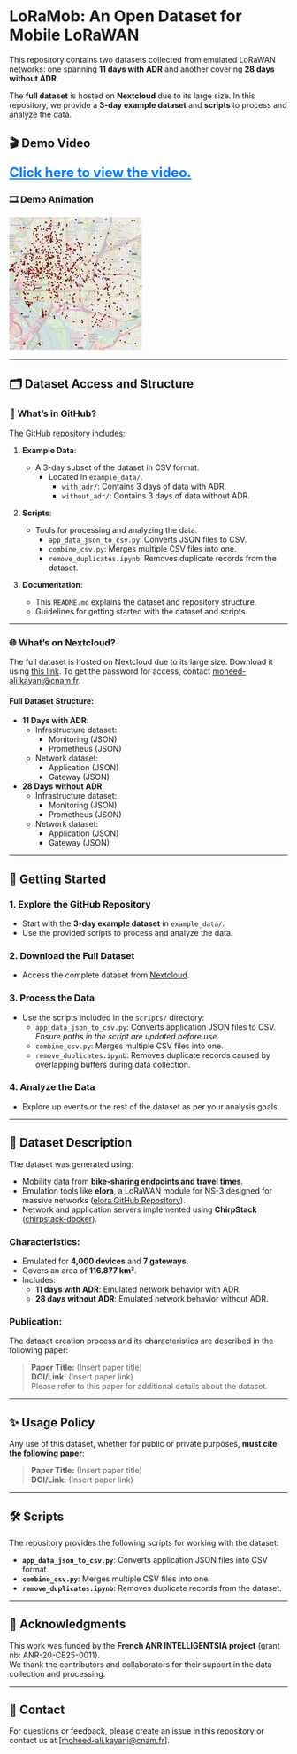 # LoRaMob: An Open Dataset for Mobile LoRaWAN

This repository contains two datasets collected from emulated LoRaWAN networks: one spanning **11 days with ADR** and another covering **28 days without ADR**. 

The **full dataset** is hosted on **Nextcloud** due to its large size. In this repository, we provide a **3-day example dataset** and **scripts** to process and analyze the data.

## 🎬 Demo Video

<a href="https://box.roc.cnam.fr/index.php/s/YHMkGDR8JxQiNj9" style="font-size: 24px; font-weight: bold; color: #007bff;">Click here to view the video.</a>

### 🎞️ Demo Animation

![Demo Animation](elora-bikes_gif.gif)

---

## 🗂 Dataset Access and Structure

### 📁 **What’s in GitHub?**
The GitHub repository includes:
1. **Example Data**:  
   - A 3-day subset of the dataset in CSV format.  
     - Located in `example_data/`.
       - `with_adr/`: Contains 3 days of data with ADR.
       - `without_adr/`: Contains 3 days of data without ADR.

2. **Scripts**:  
   - Tools for processing and analyzing the data.  
     - `app_data_json_to_csv.py`: Converts JSON files to CSV.
     - `combine_csv.py`: Merges multiple CSV files into one.
     - `remove_duplicates.ipynb`: Removes duplicate records from the dataset.

3. **Documentation**:  
   - This `README.md` explains the dataset and repository structure.
   - Guidelines for getting started with the dataset and scripts.

---

### 🌐 **What’s on Nextcloud?**
The full dataset is hosted on Nextcloud due to its large size. Download it using [this link](https://box.roc.cnam.fr/index.php/s/QY44oZsdymTwmAQ). To get the password for access, contact moheed-ali.kayani@cnam.fr.


#### Full Dataset Structure:
- **11 Days with ADR**:
  - Infrastructure dataset:
    - Monitoring (JSON)
    - Prometheus (JSON)
  - Network dataset:
    - Application (JSON)
    - Gateway (JSON)
- **28 Days without ADR**:
  - Infrastructure dataset:
    - Monitoring (JSON)
    - Prometheus (JSON)
  - Network dataset:
    - Application (JSON)
    - Gateway (JSON)

---

## 🚀 Getting Started

### 1. **Explore the GitHub Repository**
   - Start with the **3-day example dataset** in `example_data/`.
   - Use the provided scripts to process and analyze the data.

### 2. **Download the Full Dataset**
   - Access the complete dataset from [Nextcloud](https://box.roc.cnam.fr/index.php/s/QY44oZsdymTwmAQ).

### 3. **Process the Data**
   - Use the scripts included in the `scripts/` directory:
     - `app_data_json_to_csv.py`: Converts application JSON files to CSV.  
       _Ensure paths in the script are updated before use._
     - `combine_csv.py`: Merges multiple CSV files into one.
     - `remove_duplicates.ipynb`: Removes duplicate records caused by overlapping buffers during data collection.

### 4. **Analyze the Data**
   - Explore up events or the rest of the dataset as per your analysis goals.

---

## 📜 Dataset Description

The dataset was generated using:
- Mobility data from **bike-sharing endpoints and travel times**.
- Emulation tools like **elora**, a LoRaWAN module for NS-3 designed for massive networks ([elora GitHub Repository](https://github.com/Orange-OpenSource/elora)).
- Network and application servers implemented using **ChirpStack** ([chirpstack-docker](https://github.com/non-det-alle/chirpstack-docker.git)).

### Characteristics:
- Emulated for **4,000 devices** and **7 gateways**.
- Covers an area of **116.877 km²**.
- Includes:
  - **11 days with ADR**: Emulated network behavior with ADR.
  - **28 days without ADR**: Emulated network behavior without ADR.

### Publication:
The dataset creation process and its characteristics are described in the following paper:
> **Paper Title:** (Insert paper title)  
> **DOI/Link:** (Insert paper link)  
> Please refer to this paper for additional details about the dataset.

---

## ✨ Usage Policy

Any use of this dataset, whether for public or private purposes, **must cite the following paper**:  
> **Paper Title:** (Insert paper title)  
> **DOI/Link:** (Insert paper link)

---

## 🛠 Scripts

The repository provides the following scripts for working with the dataset:
- **`app_data_json_to_csv.py`**: Converts application JSON files into CSV format.
- **`combine_csv.py`**: Merges multiple CSV files into one.
- **`remove_duplicates.ipynb`**: Removes duplicate records from the dataset.

---

## 🤝 Acknowledgments

This work was funded by the **French ANR INTELLIGENTSIA project** (grant nb: ANR-20-CE25-0011).  
We thank the contributors and collaborators for their support in the data collection and processing.

---

## 📧 Contact

For questions or feedback, please create an issue in this repository or contact us at [moheed-ali.kayani@cnam.fr].
